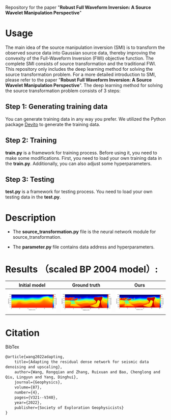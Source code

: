 Repository for the paper "**Robust Full Waveform Inversion: A Source Wavelet Manipulation Perspective**"

# Usage
The main idea of the source manipulation inversion (SMI) is to transform the observed source data into Gaussian source data, thereby improving the convexity of the Full-Waveform Inversion (FWI) objective function. The complete SMI consists of source transformation and the traditional FWI. This repository only includes the deep learning method for solving the source transformation problem. For a more detailed introduction to SMI, please refer to the paper "**Robust Full Waveform Inversion: A Source Wavelet Manipulation Perspective**". The deep learning method for solving the source transformation problem consists of 3 steps:

## Step 1: Generating training data
You can generate training data in any way you prefer. We utilized the Python package [Devito](https://www.devitoproject.org/) to generate the training data.

## Step 2: Training
**train.py** is a framework for training process. Before using it, you need to make some modifications. First, you need to load your own training data in the **train.py**. Additionally, you can also adjust some hyperparameters.

## Step 3: Testing
**test.py** is a framework for testing process. You need to load your own testing data in the **test.py**.

# Description

- The **source_transformation.py** file is the neural network module for source_transformation.

- The **parameter.py** file contains data address and hyperparameters.

# Results （scaled BP 2004 model）:

| Initial model |                         Ground truth                         |                            Ours                             |
| :-----------: | :----------------------------------------------------------: | :----------------------------------------------------------: |
|      <img src="./Figures/BP_init.png" alt="gt_a" style="zoom:33%;" />      | <img src="./Figures/BP_true.png" alt="gt_a" style="zoom:33%;" /> | <img src="./Figures/BP_wavenet.png" alt="a_1" style="zoom:33%;" /> |

# Citation

BibTex

    @article{wang2022adapting,
        title={Adapting the residual dense network for seismic data denoising and upscaling},
        author={Wang, Rongqian and Zhang, Ruixuan and Bao, Chenglong and Qiu, Lingyun and Yang, Dinghui},
        journal={Geophysics},
        volume={87},
        number={4},
        pages={V321--V340},
        year={2022},
        publisher={Society of Exploration Geophysicists}
    }